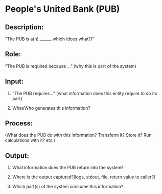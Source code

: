 # People's United Bank (PUB)


## Description:

“The PUB is a(n) ______ which (does what?)”

## Role:

“The PUB is required because …” (why this is part of the system)

## Input:

1. “The PUB requires…” (what information does this entity require to do its part)

2. What/Who generates this information?

## Process:

(What does the PUB do with this information? Transform it? Store it? Run calculations with it? etc.)

## Output:

1. What information does the PUB return into the system? 

2. Where is the output captured?(logs, stdout, file, return value to caller?) 

3. Which part(s) of the system consume this information?